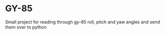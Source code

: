 # GY-85
Small project for reading through gy-85 roll, pitch and yaw angles and send them over to python

